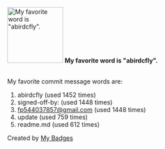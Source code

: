 <img src="https://github.com/my-badges/my-badges/blob/master/src/all-badges/favorite-word/favorite-word.png?raw=true" alt="My favorite word is &quot;abirdcfly&quot;." title="My favorite word is &quot;abirdcfly&quot;." width="128">
<strong>My favorite word is &quot;abirdcfly&quot;.</strong>
<br><br>

My favorite commit message words are:

1. abirdcfly (used 1452 times)
2. signed-off-by: (used 1448 times)
3. <fp544037857@gmail.com> (used 1448 times)
4. update (used 759 times)
5. readme.md (used 612 times)


Created by <a href="https://github.com/my-badges/my-badges">My Badges</a>